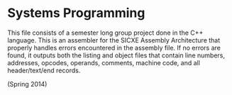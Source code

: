Systems Programming
===================
This file consists of a semester long group project done in the C++ language.
This is an assembler for the SICXE Assembly Architecture that properly handles errors encountered in the assembly file.  If no errors are found, it outputs both the listing and object files that contain line numbers, addresses, opcodes, operands, comments, machine code, and all header/text/end records.

(Spring 2014)
